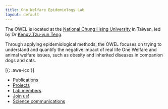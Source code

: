 ```yaml
---
title: One Welfare Epidemiology Lab
layout: default
---
```

The OWEL is located at the <span><a href="http://www.vm.nchu.edu.tw/" target="_blank" rel="noopener noreferrer"> National Chung Hsing University</a></span> in Taiwan, led by Dr <span><a href="https://scholar.google.com/citations?user=FO4xM_oAAAAJ&hl=en/" target="_blank" rel="noopener noreferrer"> Kendy Tzu-yun Teng</a></span>.

Through applying epidemiological methods, the OWEL focuses on trying to understand and quantify the negative impact of real life One Welfare and animal welfare issues, such as obesity and inherited diseases in companion dogs and cats. 

[[<i class="fa fa-envelope-o"></i>](mailto:kendy.t.teng@gmail.com){: .awe-ico }]

* [Publications](/publications/)        
* [Projects](/projects/)
* [Lab members](/members/)
* [Join us!](/positions/)
* [Science communications](/communications/)
